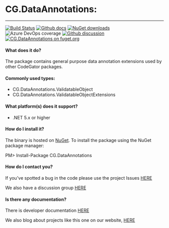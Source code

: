 # CG.DataAnnotations: 

---
[![Build Status](https://dev.azure.com/codegator/CG.DataAnnotations/_apis/build/status/CodeGator.CG.DataAnnotations?branchName=master)](https://dev.azure.com/codegator/CG.DataAnnotations/_build/latest?definitionId=1&branchName=master)
[![Github docs](https://img.shields.io/static/v1?label=Documentation&message=online&color=blue)](https://codegator.github.io/CG.DataAnnotations/)
[![NuGet downloads](https://img.shields.io/nuget/dt/CG.DataAnnotations.svg?style=flat)](https://nuget.org/packages/CG.DataAnnotations)
![Azure DevOps coverage](https://img.shields.io/azure-devops/coverage/codegator/CG.DataAnnotations/2)
[![Github discussion](https://img.shields.io/badge/Discussion-online-blue)](https://github.com/CodeGator/CG.DataAnnotations/discussions)
[![CG.DataAnnotations on fuget.org](https://www.fuget.org/packages/CG.DataAnnotations/badge.svg)](https://www.fuget.org/packages/CG.DataAnnotations)

#### What does it do?
The package contains general purpose data annotation extensions used by other CodeGator packages.

#### Commonly used types:
* CG.DataAnnotations.ValidatableObject
* CG.DataAnnotations.ValidatableObjectExtensions

#### What platform(s) does it support?
* .NET 5.x or higher

#### How do I install it?
The binary is hosted on [NuGet](https://www.nuget.org/packages/CG.DataAnnotations). To install the package using the NuGet package manager:

PM> Install-Package CG.DataAnnotations

#### How do I contact you?
If you've spotted a bug in the code please use the project Issues [HERE](https://github.com/CodeGator/CG.DataAnnotations/issues)

We also have a discussion group [HERE](https://github.com/CodeGator/CG.DataAnnotations/discussions)

#### Is there any documentation?
There is developer documentation [HERE](https://codegator.github.io/CG.DataAnnotations/)

We also blog about projects like this one on our website, [HERE](http://www.codegator.com)


